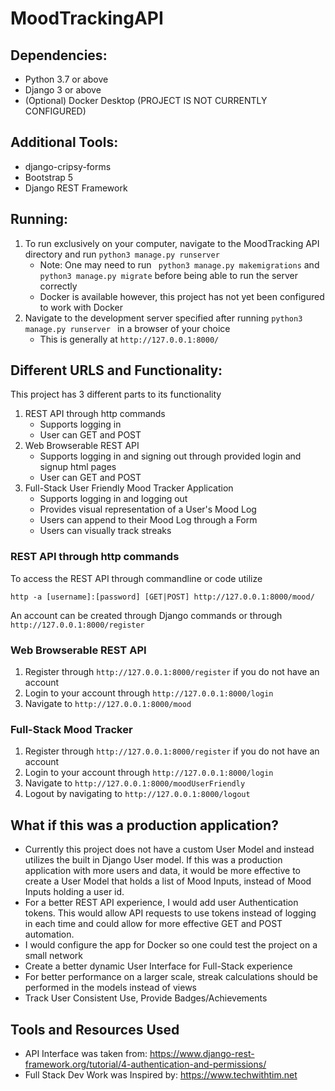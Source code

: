 # MoodTrackingAPI

## Dependencies:
- Python 3.7 or above <br />
- Django 3 or above <br />
- (Optional) Docker Desktop (PROJECT IS NOT CURRENTLY CONFIGURED)
## Additional Tools:
- django-cripsy-forms
- Bootstrap 5
- Django REST Framework

## Running:

1. To run exclusively on your computer, navigate to the MoodTracking API directory and run ``` python3 manage.py runserver ```
    - Note: One may need to run  ``` python3 manage.py makemigrations``` and ``` python3 manage.py migrate ``` before being able to run the server correctly
    - Docker is available however, this project has not yet been configured to work with Docker
2. Navigate to the development server specified after running ```python3 manage.py runserver ``` in a browser of your choice
   - This is generally at ``` http://127.0.0.1:8000/ ```

## Different URLS and Functionality:

This project has 3 different parts to its functionality

1. REST API through http commands
   - Supports logging in
   - User can GET and POST
2. Web Browserable REST API
   - Supports logging in and signing out through provided login and signup html pages
   - User can GET and POST
3. Full-Stack User Friendly Mood Tracker Application
   - Supports logging in and logging out
   - Provides visual representation of a User's Mood Log
   - Users can append to their Mood Log through a Form
   - Users can visually track streaks

### REST API through http commands

  To access the REST API through commandline or code utilize 

  ``` http -a [username]:[password] [GET|POST] http://127.0.0.1:8000/mood/ ```

  An account can be created through Django commands or through ``` http://127.0.0.1:8000/register ```

### Web Browserable REST API

1. Register through ``` http://127.0.0.1:8000/register ``` if you do not have an account
2. Login to your account through ```http://127.0.0.1:8000/login ```
3. Navigate to ```http://127.0.0.1:8000/mood```


### Full-Stack Mood Tracker

1. Register through ``` http://127.0.0.1:8000/register ``` if you do not have an account
2. Login to your account through ```http://127.0.0.1:8000/login ```
3. Navigate to ```http://127.0.0.1:8000/moodUserFriendly ```
4. Logout by navigating to ```http://127.0.0.1:8000/logout ```

## What if this was a production application?

- Currently this project does not have a custom User Model and instead utilizes the built in Django User model. If this was a production application with more users and data, it would be more effective to create a User Model that holds a list of Mood Inputs, instead of Mood Inputs holding a user id.
- For a better REST API experience, I would add user Authentication tokens. This would allow API requests to use tokens instead of logging in each time and could allow for more effective GET and POST automation.  
- I would configure the app for Docker so one could test the project on a small network
- Create a better dynamic User Interface for Full-Stack experience
- For better performance on a larger scale, streak calculations should be performed in the models instead of views
- Track User Consistent Use, Provide Badges/Achievements

## Tools and Resources Used

- API Interface was taken from:  https://www.django-rest-framework.org/tutorial/4-authentication-and-permissions/
- Full Stack Dev Work was Inspired by: https://www.techwithtim.net 
